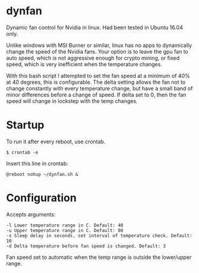 # dynfan
Dynamic fan control for Nvidia in linux. Had been tested in Ubuntu 16.04 only. 

Unlike windows with MSI Burner or similar, linux has no apps to dynamically change the speed of the Nvidia fans. Your option is to leave the gpu fan to auto speed, which is not aggressive enough for crypto mining, or fixed speed, which is very inefficient when the temperature changes.

With this bash script I attempted to set the fan speed at a minimum of 40% at 40 degrees, this is configurable. The delta setting allows the fan not to change constantly with every temperature change, but have a small band of minor differences before a change of speed. If delta set to 0, then the fan speed will change in lockstep with the temp changes.

# Startup
To run it after every reboot, use crontab.
```
$ crontab -e
```

Insert this line in crontab:
```
@reboot nohup ~/dynfan.sh &
```

# Configuration
Accepts arguments:
```
-l Lower temperature range in C. Default: 40
-u Upper temperature range in C. Default: 80
-s Sleep delay in seconds, set interval of temperature check. Default: 10
-d Delta temperature before fan speed is changed. Default: 3
```
Fan speed set to automatic when the temp range is outside the lower/upper range.
